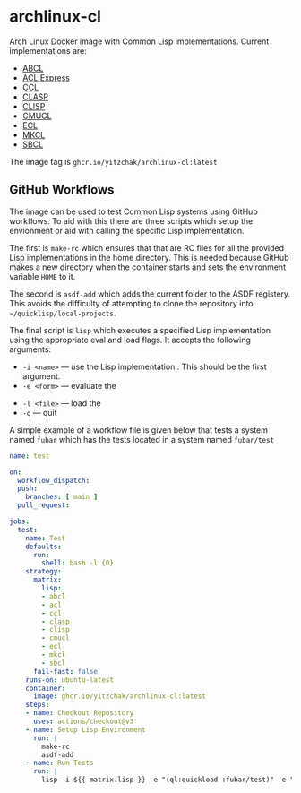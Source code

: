 # archlinux-cl

Arch Linux Docker image with Common Lisp implementations. Current
implementations are:

* [ABCL](https://armedbear.common-lisp.dev/)
* [ACL Express](https://franz.com/products/allegro-common-lisp/)
* [CCL](https://ccl.clozure.com/)
* [CLASP](https://github.com/clasp-developers/clasp)
* [CLISP](https://gitlab.com/gnu-clisp/clisp)
* [CMUCL](https://gitlab.common-lisp.net/cmucl/cmucl)
* [ECL](https://ecl.common-lisp.dev/)
* [MKCL](https://github.com/jcbeaudoin/MKCL)
* [SBCL](http://sbcl.org)

The image tag is `ghcr.io/yitzchak/archlinux-cl:latest`

## GitHub Workflows

The image can be used to test Common Lisp systems using GitHub workflows. To aid with this there are three scripts which setup the envionment or aid with calling the specific Lisp implementation. 

The first is `make-rc` which ensures that that are RC files for all the provided Lisp implementations in the home directory. This is needed because GitHub makes a new directory when the container starts and sets the environment variable `HOME` to it. 

The second is `asdf-add` which adds the current folder to the ASDF registery. This avoids the difficulty of attempting to clone the repository into `~/quicklisp/local-projects`.

The final script is `lisp` which executes a specified Lisp implementation using the appropriate eval and load flags. It accepts the following arguments:
* `-i <name>` — use the Lisp implementation <name>. This should be the first argument.
* `-e <form>` — evaluate the <form>
* `-l <file>` — load the <file>
* `-q` — quit

A simple example of a workflow file is given below that tests a system named `fubar` which has the tests located in a system named `fubar/test`

```yaml
name: test

on:
  workflow_dispatch:
  push:
    branches: [ main ]
  pull_request:

jobs:
  test:
    name: Test
    defaults:
      run:
        shell: bash -l {0}
    strategy:
      matrix:
        lisp:
        - abcl
        - acl
        - ccl
        - clasp
        - clisp
        - cmucl
        - ecl
        - mkcl
        - sbcl
      fail-fast: false
    runs-on: ubuntu-latest
    container:
      image: ghcr.io/yitzchak/archlinux-cl:latest
    steps:
    - name: Checkout Repository
      uses: actions/checkout@v3
    - name: Setup Lisp Environment
      run: |
        make-rc
        asdf-add
    - name: Run Tests
      run: |
        lisp -i ${{ matrix.lisp }} -e "(ql:quickload :fubar/test)" -e "(asdf:test-system :fubar)"
```
